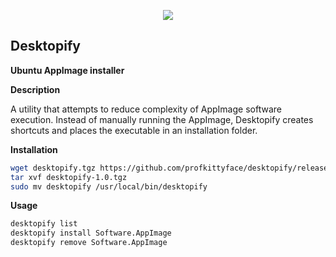 <p align="center">
  <a href="https://sourceforge.net/projects/desktopify/">
    <img src="https://a.fsdn.com/allura/p/desktopify/icon?1649542343&w=90">
  </a>
</p>

## Desktopify
**Ubuntu AppImage installer**

**Description**

A utility that attempts to reduce complexity of AppImage software execution. Instead of manually running the AppImage, Desktopify creates shortcuts and places the executable in an installation folder.

**Installation**
```sh
wget desktopify.tgz https://github.com/profkittyface/desktopify/releases/download/1.0/desktopify-1.0.tgz
tar xvf desktopify-1.0.tgz
sudo mv desktopify /usr/local/bin/desktopify
```

**Usage**
```sh
desktopify list
desktopify install Software.AppImage
desktopify remove Software.AppImage
```
